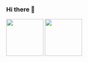 ### Hi there 👋

<!--
**welshonion/welshonion** is a ✨ _special_ ✨ repository because its `README.md` (this file) appears on your GitHub profile.

Here are some ideas to get you started:

- 🔭 I’m currently working on ...
- 🌱 I’m currently learning ...
- 👯 I’m looking to collaborate on ...
- 🤔 I’m looking for help with ...
- 💬 Ask me about ...
- 📫 How to reach me: ...
- 😄 Pronouns: ...
- ⚡ Fun fact: ...
-->
<!-- リポジトリステータス -->
<img height=100 src="https://github-readme-stats.vercel.app/api?username=welshonion&count_private=true&show_icons=true&theme=tokyonight"/>

<!-- ソースコード統計 -->
<img height=100 src="https://github-readme-stats.vercel.app/api/top-langs/?username=welshonion&layout=compact&theme=tokyonight"/>
